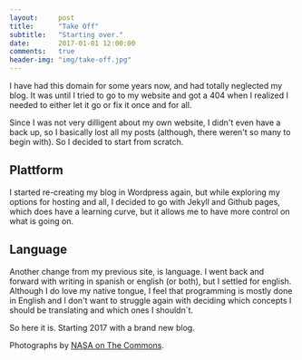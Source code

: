 ```yaml
---
layout:     post
title:      "Take Off"
subtitle:   "Starting over."
date:       2017-01-01 12:00:00
comments:   true
header-img: "img/take-off.jpg"
---
```


<p>I have had this domain for some years now, and had totally neglected my blog. It was until I tried to go to my website and got a 404 when I realized I needed to either let it go or fix it once and for all.</p>

<p>Since I was not very dilligent about my own website, I didn't even have a back up, so I basically lost all my posts (although, there weren't so many to begin with). So I decided to start from scratch.</p>

<h2 class="section-heading">Plattform</h2>

<p>I started re-creating my blog in Wordpress again, but while exploring my options for hosting and all, I decided to go with Jekyll and  Github pages, which does have a learning curve, but it allows me to have more control on what is going on.</p>

<h2 class="section-heading">Language</h2>

<p>Another change from my previous site, is language. I went back and forward with writing in spanish or english (or both), but I settled for english. Although I do love my native tongue, I feel that programming is mostly done in English and I don't want to struggle again with deciding which concepts I should be translating and which ones I shouldn´t.</p>

<p>So here it is. Starting 2017 with a brand new blog.</p>

<p>Photographs by <a href="https://www.flickr.com/photos/nasacommons/">NASA on The Commons</a>.</p>